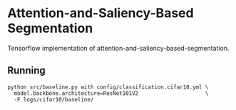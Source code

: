 # Attention-and-Saliency-Based Segmentation

Tensorflow implementation of attention-and-saliency-based-segmentation.

## Running

```shell
python src/baseline.py with config/classification.cifar10.yml \
  model.backbone.architecture=ResNet101V2                     \
  -F logs/cifar10/baseline/
```
